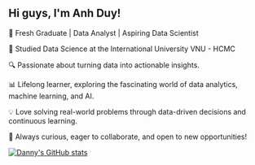 ## Hi guys, I'm Anh Duy!

🚀 Fresh Graduate | Data Analyst | Aspiring Data Scientist

🏫 Studied Data Science at the International University VNU - HCMC

🔍 Passionate about turning data into actionable insights.

📊 Lifelong learner, exploring the fascinating world of data analytics, machine learning, and AI.

💡 Love solving real-world problems through data-driven decisions and continuous learning.

🌱 Always curious, eager to collaborate, and open to new opportunities!


[![Danny's GitHub stats](https://github-readme-stats.vercel.app/api?username=DominicDang)](https://github.com/DominicDang)
